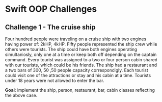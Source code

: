# Swift OOP Challenges
## Challenge 1 - The cruise ship

Four hundred people were traveling on a cruise ship with two engines having power of: 2kHP, 4kHP. Fifty people represented the ship crew while others were tourists. The ship could have both engines operating simultaniosly, only one at a time or keep both off depending on the captain command.
Every tourist was assigned to a two or four person cabin shared with our tourists, which could be his friends. The ship had a restaurant and a two bars of 300, 50 ,50 people capacity correspondigly. Each tourist could visit one of the attractions or stay and his cabin at a time. Tourists under 18 years were not allowed to enter the bar. 


**Goal**: implement the ship, person, restaurant, bar, cabin classes reflecting the above case.
